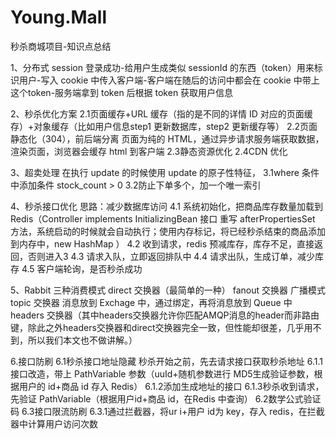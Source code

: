 # Young.Mall
秒杀商城项目-知识点总结


1、分布式 session
  登录成功-给用户生成类似 sessionId 的东西（token）用来标识用户-写入 cookie 中传入客户端-客户端在随后的访问中都会在 cookie 中带上这个token-服务端拿到 token 后根据 token 获取用户信息


2、秒杀优化方案
     2.1页面缓存+URL 缓存（指的是不同的详情 ID 对应的页面缓存）+对象缓存（比如用户信息step1 更新数据库，step2 更新缓存等）
     2.2页面静态化（304），前后端分离
         页面为纯的 HTML，通过异步请求服务端获取数据，渲染页面，浏览器会缓存 html 到客户端
     2.3静态资源优化
     2.4CDN 优化


3、超卖处理
   在执行 update 的时候使用 update 的原子性特征，
   3.1where 条件中添加条件 stock_count > 0
   3.2防止下单多个，加一个唯一索引



4、秒杀接口优化
  思路：减少数据库访问
  4.1 系统初始化，把商品库存数量加载到 Redis（Controller implements InitializingBean 接口 重写 afterPropertiesSet 方法，系统启动的时候就会自动执行；使用内存标记，将已经秒杀结束的商品添加到内存中，new HashMap ）
  4.2 收到请求，redis 预减库存，库存不足，直接返回，否则进入3
  4.3 请求入队，立即返回排队中
  4.4 请求出队，生成订单，减少库存
  4.5 客户端轮询，是否秒杀成功


5、Rabbit
  三种消费模式
  direct 交换器（最简单的一种）
  fanout 交换器 广播模式
  topic 交换器
   消息放到 Exchage 中，通过绑定，再将消息放到 Queue 中
  headers 交换器（其中headers交换器允许你匹配AMQP消息的header而非路由键，除此之外headers交换器和direct交换器完全一致，但性能却很差，几乎用不到，所以我们本文也不做讲解。） 



6.接口防刷
  6.1秒杀接口地址隐藏
   秒杀开始之前，先去请求接口获取秒杀地址
   6.1.1接口改造，带上 PathVariable 参数（uuId+随机参数进行 MD5生成验证参数，根据用户的 id+商品 id 存入 Redis）
   6.1.2添加生成地址的接口
   6.1.3秒杀收到请求，先验证 PathVariable（根据用户id+商品 id，在Redis 中查询）
  6.2数学公式验证码
  6.3接口限流防刷
   6.3.1通过拦截器，将ur i+用户 id为 key，存入 redis，在拦截器中计算用户访问次数

